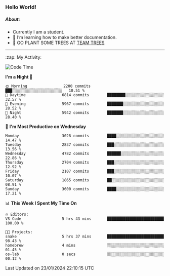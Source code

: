 ### Hello World!

##### About:
- Currently I am a student.
- 🌱 I’m learning how to make better documentation.
- 🌱 GO PLANT SOME TREES AT [TEAM TREES](https://teamtrees.org/)

---
  <summary>:zap: My Activity:</summary>
  
<!--START_SECTION:waka-->
![Code Time](http://img.shields.io/badge/Code%20Time-1%2C274%20hrs%2011%20mins-blue)

**I'm a Night 🦉** 

```text
🌞 Morning                2200 commits        ███░░░░░░░░░░░░░░░░░░░░░░   10.51 % 
🌆 Daytime                6814 commits        ████████░░░░░░░░░░░░░░░░░   32.57 % 
🌃 Evening                5967 commits        ███████░░░░░░░░░░░░░░░░░░   28.52 % 
🌙 Night                  5942 commits        ███████░░░░░░░░░░░░░░░░░░   28.40 % 
```
📅 **I'm Most Productive on Wednesday** 

```text
Monday                   3028 commits        ████░░░░░░░░░░░░░░░░░░░░░   14.47 % 
Tuesday                  2837 commits        ███░░░░░░░░░░░░░░░░░░░░░░   13.56 % 
Wednesday                4782 commits        ██████░░░░░░░░░░░░░░░░░░░   22.86 % 
Thursday                 2704 commits        ███░░░░░░░░░░░░░░░░░░░░░░   12.92 % 
Friday                   2107 commits        ███░░░░░░░░░░░░░░░░░░░░░░   10.07 % 
Saturday                 1865 commits        ██░░░░░░░░░░░░░░░░░░░░░░░   08.91 % 
Sunday                   3600 commits        ████░░░░░░░░░░░░░░░░░░░░░   17.21 % 
```


📊 **This Week I Spent My Time On** 

```text
🔥 Editors: 
VS Code                  5 hrs 43 mins       █████████████████████████   100.00 % 

🐱‍💻 Projects: 
snake                    5 hrs 37 mins       █████████████████████████   98.43 % 
homebrew                 4 mins              ░░░░░░░░░░░░░░░░░░░░░░░░░   01.45 % 
os-lab                   0 secs              ░░░░░░░░░░░░░░░░░░░░░░░░░   00.12 % 
```


 Last Updated on 23/01/2024 22:10:15 UTC
<!--END_SECTION:waka-->
